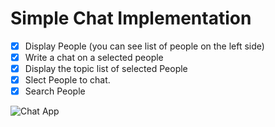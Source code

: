 # Simple Chat Implementation

- [x] Display People (you can see list of people on the left side)
- [x] Write a chat on a selected people
- [x] Display the topic list of selected People
- [x] Slect People to chat.
- [x] Search People

![Chat App](https://raw.githubusercontent.com/miun173/photos/master/chat-app/chat-app.gif)